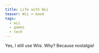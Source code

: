```yaml
---
title: Life with Wii
teaser: Wii = Good
tags:
  - wii
  - games
  - tech
---
```

Yes, I still use Wiis. Why? Because nostalgia!
